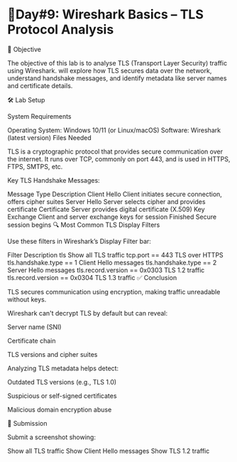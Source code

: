 # 🚀Day#9: Wireshark Basics – TLS Protocol Analysis


🎯 Objective

The objective of this lab is to analyse TLS (Transport Layer Security) traffic using Wireshark. will explore how TLS secures data over the network, understand handshake messages, and identify metadata like server names and certificate details.

🛠️ Lab Setup

System Requirements

Operating System: Windows 10/11 (or Linux/macOS)
Software: Wireshark (latest version)
Files Needed



TLS is a cryptographic protocol that provides secure communication over the internet. It runs over TCP, commonly on port 443, and is used in HTTPS, FTPS, SMTPS, etc.

Key TLS Handshake Messages:

Message Type	Description
Client Hello	Client initiates secure connection, offers cipher suites
Server Hello	Server selects cipher and provides certificate
Certificate	Server provides digital certificate (X.509)
Key Exchange	Client and server exchange keys for session
Finished	Secure session begins
🔍 Most Common TLS Display Filters

Use these filters in Wireshark’s Display Filter bar:

Filter	Description
tls	Show all TLS traffic
tcp.port == 443	TLS over HTTPS
tls.handshake.type == 1	Client Hello messages
tls.handshake.type == 2	Server Hello messages
tls.record.version == 0x0303	TLS 1.2 traffic
tls.record.version == 0x0304	TLS 1.3 traffic
✅ Conclusion

TLS secures communication using encryption, making traffic unreadable without keys.

Wireshark can't decrypt TLS by default but can reveal:

Server name (SNI)

Certificate chain

TLS versions and cipher suites

Analyzing TLS metadata helps detect:

Outdated TLS versions (e.g., TLS 1.0)

Suspicious or self-signed certificates

Malicious domain encryption abuse

📸 Submission

Submit a screenshot showing:

Show all TLS traffic
Show Client Hello messages
Show TLS 1.2 traffic